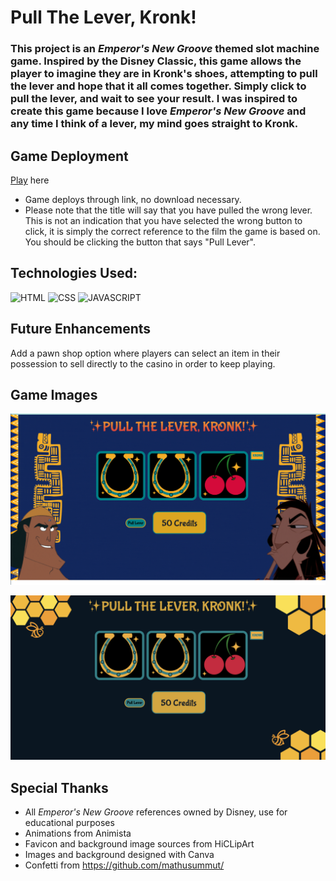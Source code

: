 # Pull The Lever, Kronk!

### This project is an *Emperor's New Groove* themed slot machine game. Inspired by the Disney Classic, this game allows the player to imagine they are in Kronk's shoes, attempting to pull the lever and hope that it all comes together. Simply click to pull the lever, and wait to see your result. I was inspired to create this game because I love *Emperor's New Groove* and any time I think of a lever, my mind goes straight to Kronk.

## Game Deployment
[Play](https://pull-the-lever-kronk.surge.sh/) here
* Game deploys through link, no download necessary.
* Please note that the title will say that you have pulled the wrong lever. This is not an indication that you have selected the wrong button to click, it is simply the correct reference to the film the game is based on. You should be clicking the button that says "Pull Lever". 

## Technologies Used:
![HTML](https://img.shields.io/badge/-HTML-green)
![CSS](https://img.shields.io/badge/-CSS-blueviolet)
![JAVASCRIPT](https://img.shields.io/badge/-Javascript-yellow)

## Future Enhancements 
Add a pawn shop option where players can select an item in their possession to sell directly to the casino in order to keep playing.

## Game Images
![KRONK SS](https://github.com/alldayoday/pull-the-lever-kronk/raw/main/assets/SS1.png)

![BEES SS](https://github.com/alldayoday/pull-the-lever-kronk/raw/main/assets/SS2.png)

## Special Thanks
* All *Emperor's New Groove* references owned by Disney, use for educational purposes
* Animations from Animista
* Favicon and background image sources from HiCLipArt
* Images and background designed with Canva
* Confetti from https://github.com/mathusummut/ 
